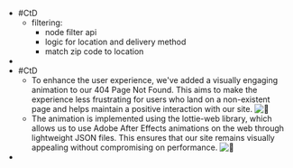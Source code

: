 - #CtD
	- filtering:
		- node filter api
		- logic for location and delivery method
		- match zip code to location
-
- #CtD
	- To enhance the user experience, we've added a visually engaging animation to our 404 Page Not Found. This aims to make the experience less frustrating for users who land on a non-existent page and helps maintain a positive interaction with our site. ![:star2:](https://a.slack-edge.com/production-standard-emoji-assets/14.0/apple-medium/1f31f@2x.png)
	- The animation is implemented using the lottie-web library, which allows us to use Adobe After Effects animations on the web through lightweight JSON files. This ensures that our site remains visually appealing without compromising on performance. ![:art:](https://a.slack-edge.com/production-standard-emoji-assets/14.0/apple-medium/1f3a8@2x.png)
-